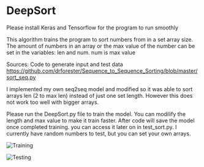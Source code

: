 # DeepSort

Please install Keras and Tensorflow for the program to run smoothly

This algorithm trains the program to sort numbers from in a set array size. The amount of numbers in an array or the max value
of the number can be set in the variables: len and num. num is max value

Sources:
Code to generate input and test data
https://github.com/drforester/Sequence_to_Sequence_Sorting/blob/master/sort_seq.py

I implemented my own seq2seq model and modified so it was able to sort arrays len (2 to max len) instead of just one set length. However this does not work too well with bigger arrays.

Please run the DeepSort.py file to train the model. You can modilify the length and max value to make it train faster.
After code will save the model once completed training. you can access it later on in test_sort.py. 
I currently have random numbers to test, but you can set your own arrays. 

![Training](../master/img/https://github.com/Swjzhao/DeepSort/blob/master/img/Deepsort%20training.jpg)

![Testing](../master/img/Capture.jpg)
